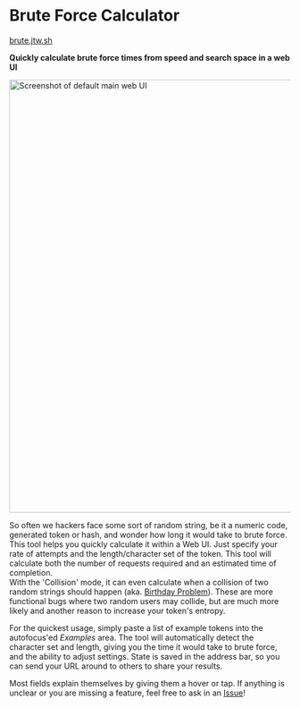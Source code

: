 # Brute Force Calculator

[brute.jtw.sh](https://brute.jtw.sh/)

**Quickly calculate brute force times from speed and search space in a web UI**

[<img width="775px" src="https://github.com/user-attachments/assets/a998bf5c-4cd6-41ea-8192-26660dd381fa" alt="Screenshot of default main web UI">](https://brute.jtw.sh/)

So often we hackers face some sort of random string, be it a numeric code, generated token or hash, and wonder how long it would take to brute force. This tool helps you quickly calculate it within a Web UI. Just specify your rate of attempts and the length/character set of the token. This tool will calculate both the number of requests required and an estimated time of completion.  
With the 'Collision' mode, it can even calculate when a collision of two random strings should happen (aka. [Birthday Problem](https://en.wikipedia.org/wiki/Birthday_problem)). These are more functional bugs where two random users may collide, but are much more likely and another reason to increase your token's entropy.

For the quickest usage, simply paste a list of example tokens into the autofocus'ed *Examples* area. The tool will automatically detect the character set and length, giving you the time it would take to brute force, and the ability to adjust settings. State is saved in the address bar, so you can send your URL around to others to share your results.

Most fields explain themselves by giving them a hover or tap. If anything is unclear or you are missing a feature, feel free to ask in an [Issue](https://github.com/JorianWoltjer/brute-force-calculator/issues)!
